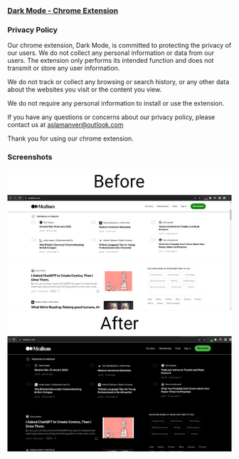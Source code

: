 ### [Dark Mode - Chrome Extension](https://chrome.google.com/webstore/detail/cdhmcgcfgkfppgmgbifcnjecgielikkk/)

### Privacy Policy

Our chrome extension, Dark Mode, is committed to protecting the privacy of our users. We do not collect any personal information or data from our users. The extension only performs its intended function and does not transmit or store any user information.

We do not track or collect any browsing or search history, or any other data about the websites you visit or the content you view.

We do not require any personal information to install or use the extension.

If you have any questions or concerns about our privacy policy, please contact us at aslamanver@outlook.com

Thank you for using our chrome extension.

### Screenshots

[![](demo/before.jpg)](demo/before.jpg)
[![](demo/after.jpg)](demo/after.jpg)
